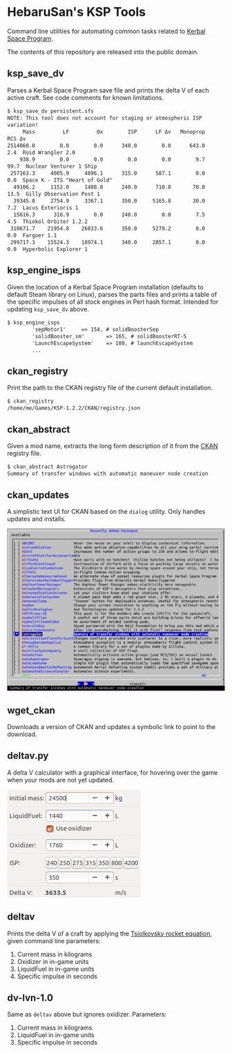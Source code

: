 # HebaruSan's KSP Tools

Command line utilities for automating common tasks related to [Kerbal Space Program](http://kerbalspaceprogram.com/).

The contents of this repository are released into the public domain.

## ksp_save_dv

Parses a Kerbal Space Program save file and prints the delta V of each active craft. See code comments for known limitations.

```
$ ksp_save_dv persistent.sfs
NOTE: This tool does not account for staging or atmospheric ISP variation!
     Mass         LF         Ox        ISP      LF Δv   Monoprop     RCS Δv
2514060.0        0.0        0.0      340.0        0.0      643.0        2.4  Roid Wrangler 2.0
    938.9        0.0        0.0        0.0        0.0        9.7       99.7  Nuclear Venturer 1 Ship
 257163.3     4005.9     4896.1      315.0      587.1        0.0        0.0  Space K - ITS "Heart of Gold"
  49106.2     1152.0     1408.0      240.0      710.8       70.0       13.5  Gilly Observation Post 1
  39345.0     2754.9     3367.1      350.0     5165.8       30.0        7.2  Lacus Exterioris 1
  15616.3      316.9        0.0      240.0        0.0        7.5        4.5  Thiokol Orbiter 1.2.2
 310671.7    21954.8    26833.6      350.0     5279.2        0.0        0.0  Fargoer 1.1
 299717.3    15524.3    18974.1      340.0     2857.1        0.0        0.0  Hyperbolic Explorer 1
```

## ksp_engine_isps

Given the location of a Kerbal Space Program installation (defaults to default Steam library on Linux), parses the parts files and prints a table of the specific impulses of all stock engines in Perl hash format. Intended for updating `ksp_save_dv` above.

```
$ ksp_engine_isps                                                   
        'sepMotor1'     => 154, # solidBoosterSep
        'solidBooster_sm'       => 165, # solidBoosterRT-5
        'LaunchEscapeSystem'    => 180, # launchEscapeSystem
        ...
```

## ckan_registry

Print the path to the CKAN registry file of the current default installation.

```
$ ckan_registry
/home/me/Games/KSP-1.2.2/CKAN/registry.json
```

## ckan_abstract

Given a mod name, extracts the long form description of it from the [CKAN](http://forum.kerbalspaceprogram.com/index.php?/topic/90246-the-comprehensive-kerbal-archive-network-ckan-package-manager-v1180-19-june-2016/) registry file.

```
$ ckan_abstract Astrogator
Summary of transfer windows with automatic maneuver node creation
```

## ckan_updates

A simplistic text UI for CKAN based on the `dialog` utility. Only handles updates and installs.

![ckan_updates screenshot](screenshots/ckan_updates.png)

## wget_ckan

Downloads a version of CKAN and updates a symbolic link to point to the download.

## deltav.py

A delta V calculator with a graphical interface, for hovering over the game when your mods are not yet updated.

![Delta V screenshot](screenshots/deltav-py.png)

## deltav

Prints the delta V of a craft by applying the [Tsiolkovsky rocket equation](https://en.wikipedia.org/wiki/Tsiolkovsky_rocket_equation), given command line parameters:

1. Current mass in kilograms
2. Oxidizer in in-game units
3. LiquidFuel in in-game units
4. Specific impulse in seconds

## dv-lvn-1.0

Same as `deltav` above but ignores oxidizer. Parameters:

1. Current mass in kilograms
2. LiquidFuel in in-game units
3. Specific impulse in seconds
